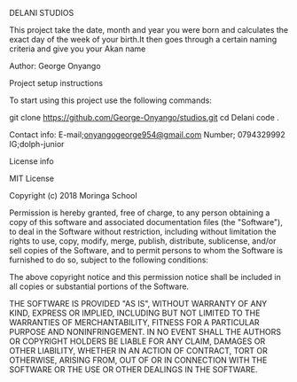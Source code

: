 DELANI STUDIOS

This project take the date, month and year you were born and calculates the exact day of the week of your birth.It then goes through a certain naming criteria and give you your Akan name

Author: George Onyango

Project setup instructions

To start using this project use the following commands:

git clone https://github.com/George-Onyango/studios.git
cd Delani
code .

Contact info:
E-mail;onyangogeorge954@gmail.com
Number; 0794329992
IG;dolph-junior

License info

MIT License

Copyright (c) 2018 Moringa School

Permission is hereby granted, free of charge, to any person obtaining a copy of this software and associated documentation files (the "Software"), to deal in the Software without restriction, including without limitation the rights to use, copy, modify, merge, publish, distribute, sublicense, and/or sell copies of the Software, and to permit persons to whom the Software is furnished to do so, subject to the following conditions:

The above copyright notice and this permission notice shall be included in all copies or substantial portions of the Software.

THE SOFTWARE IS PROVIDED "AS IS", WITHOUT WARRANTY OF ANY KIND, EXPRESS OR IMPLIED, INCLUDING BUT NOT LIMITED TO THE WARRANTIES OF MERCHANTABILITY, FITNESS FOR A PARTICULAR PURPOSE AND NONINFRINGEMENT. IN NO EVENT SHALL THE AUTHORS OR COPYRIGHT HOLDERS BE LIABLE FOR ANY CLAIM, DAMAGES OR OTHER LIABILITY, WHETHER IN AN ACTION OF CONTRACT, TORT OR OTHERWISE, ARISING FROM, OUT OF OR IN CONNECTION WITH THE SOFTWARE OR THE USE OR OTHER DEALINGS IN THE SOFTWARE.
